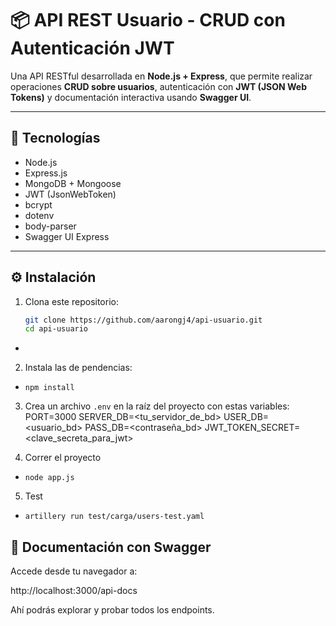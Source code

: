 
# 📦 API REST Usuario - CRUD con Autenticación JWT

Una API RESTful desarrollada en **Node.js + Express**, que permite realizar operaciones **CRUD sobre usuarios**, autenticación con **JWT (JSON Web Tokens)** y documentación interactiva usando **Swagger UI**.

---

## 🚀 Tecnologías

- Node.js
- Express.js
- MongoDB + Mongoose
- JWT (JsonWebToken)
- bcrypt
- dotenv
- body-parser
- Swagger UI Express

---

## ⚙️ Instalación

1. Clona este repositorio:
   ```bash
   git clone https://github.com/aarongj4/api-usuario.git
   cd api-usuario
- 
2. Instala las de pendencias:
-     npm install



3. Crea un archivo `.env` en la raíz del proyecto con estas variables:
PORT=3000 SERVER_DB=<tu_servidor_de_bd> USER_DB=<usuario_bd> PASS_DB=<contraseña_bd> JWT_TOKEN_SECRET=<clave_secreta_para_jwt>


4. Correr el proyecto
-     node app.js
5. Test
-     artillery run test/carga/users-test.yaml

## 📘 Documentación con Swagger

Accede desde tu navegador a:

http://localhost:3000/api-docs


Ahí podrás explorar y probar todos los endpoints.
